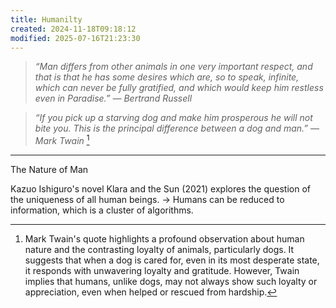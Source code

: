 ```yaml
---
title: Humanilty
created: 2024-11-18T09:18:12
modified: 2025-07-16T21:23:30
---
```


> _“Man differs from other animals in one very important respect, and that is that he has some desires which are, so to speak, infinite, which can never be fully gratified, and which would keep him restless even in Paradise.” — Bertrand Russell_

> _“If you pick up a starving dog and make him prosperous he will not bite you. This is the principal difference between a dog and man.” — Mark Twain_ [^1]

---

The Nature of Man

Kazuo Ishiguro's novel Klara and the Sun (2021) explores the question of the uniqueness of all human beings. → Humans can be reduced to information, which is a cluster of algorithms.

[^1]: Mark Twain's quote highlights a profound observation about human nature and the contrasting loyalty of animals, particularly dogs. It suggests that when a dog is cared for, even in its most desperate state, it responds with unwavering loyalty and gratitude. However, Twain implies that humans, unlike dogs, may not always show such loyalty or appreciation, even when helped or rescued from hardship.
